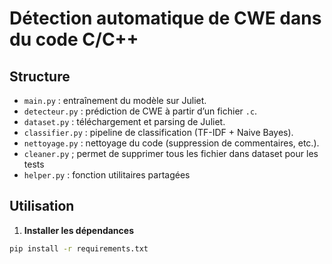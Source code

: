 # Détection automatique de CWE dans du code C/C++

## Structure

- `main.py` : entraînement du modèle sur Juliet.
- `detecteur.py` : prédiction de CWE à partir d’un fichier `.c`.
- `dataset.py` : téléchargement et parsing de Juliet.
- `classifier.py` : pipeline de classification (TF-IDF + Naive Bayes).
- `nettoyage.py` : nettoyage du code (suppression de commentaires, etc.).
- `cleaner.py` ; permet de supprimer tous les fichier dans dataset pour les tests
- `helper.py` : fonction utilitaires partagées

## Utilisation

1. **Installer les dépendances**

```bash
pip install -r requirements.txt
